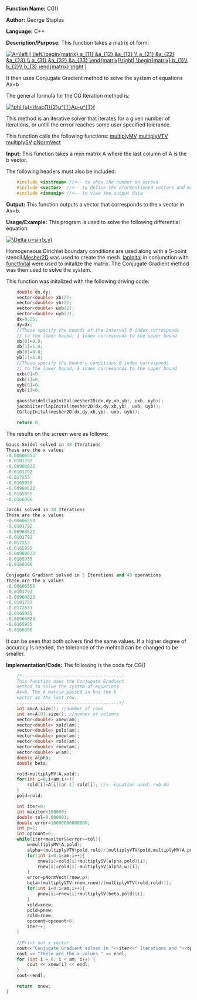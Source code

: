 **Function Name:**          CG()

**Author:** George Staples

**Language:** C++

**Description/Purpose:** This function takes a matrix of form:

<a href="https://www.codecogs.com/eqnedit.php?latex=A=\left&space;[&space;\left.\begin{matrix}&space;a_{11}&space;&a_{12}&space;&a_{13}&space;\\&space;a_{21}&space;&a_{22}&space;&a_{23}&space;\\&space;a_{31}&space;&a_{32}&space;&a_{33}&space;\end{matrix}\right|&space;\begin{matrix}&space;b_{1}\\&space;b_{2}\\&space;b_{3}&space;\end{matrix}&space;\right&space;]" target="_blank"><img src="https://latex.codecogs.com/gif.latex?A=\left&space;[&space;\left.\begin{matrix}&space;a_{11}&space;&a_{12}&space;&a_{13}&space;\\&space;a_{21}&space;&a_{22}&space;&a_{23}&space;\\&space;a_{31}&space;&a_{32}&space;&a_{33}&space;\end{matrix}\right|&space;\begin{matrix}&space;b_{1}\\&space;b_{2}\\&space;b_{3}&space;\end{matrix}&space;\right&space;]" title="A=\left [ \left.\begin{matrix} a_{11} &a_{12} &a_{13} \\ a_{21} &a_{22} &a_{23} \\ a_{31} &a_{32} &a_{33} \end{matrix}\right| \begin{matrix} b_{1}\\ b_{2}\\ b_{3} \end{matrix} \right ]" /></a>

It then uses Conjugate Gradient method to solve the system of equations Ax=b

The general formula for the CG Iteration method is:

<a href="https://www.codecogs.com/eqnedit.php?latex=\phi&space;(u)=\frac{1}{2}u^{T}Au-u^{T}f" target="_blank"><img src="https://latex.codecogs.com/gif.latex?\phi&space;(u)=\frac{1}{2}u^{T}Au-u^{T}f" title="\phi (u)=\frac{1}{2}u^{T}Au-u^{T}f" /></a>

This method is an iterative solver that iterates for a given number of iterations, or untill the errror reaches some user specified tolerance. 

This function calls the following functions:
[multiplyMV](https://georgest347.github.io/MATH-5620/softwareManual/HW2/multiplyMV) 
[multiplyVTV](https://georgest347.github.io/MATH-5620/softwareManual/HW4/multiplyVTV) 
[multiplySV](https://georgest347.github.io/MATH-5620/softwareManual/HW4/multiplySV) 
[pNormVect](https://georgest347.github.io/MATH-5620/softwareManual/HW2/pNormVect) 

**Input:** This function takes a mxn matrix A where the last column of A is the b vector.
  
The following headers must also be included:
  ```c++
      #include <iostream> //<-- to show the number on screen
      #include <vector>  //<-- to define the aformentioned vectors and matricies
      #include <iomanip> //<-- to view the output data
  ```

**Output:** This function outputs a vector that corresponds to the x vector in Ax=b.
	
**Usage/Example:**
This program is used to solve the following differential equation:

<a href="https://www.codecogs.com/eqnedit.php?latex=\Delta&space;u=sin(x,y)" target="_blank"><img src="https://latex.codecogs.com/gif.latex?\Delta&space;u=sin(x,y)" title="\Delta u=sin(x,y)" /></a>

Homogeneous Dirichlet boundary conditions are used along with a 5-point stencil.[Mesher2D](https://georgest347.github.io/MATH-5620/softwareManual/HW3/mesher2D) was used to create the mesh. [lapInital](https://georgest347.github.io/MATH-5620/softwareManual/HW3/lapInital) in conjunction with [functInital](https://georgest347.github.io/MATH-5620/softwareManual/HW3/functInital) were used to initalize the matrix. The Conjugate Gradient method was then used to solve the system.

This function was initalized with the following driving code:
```c++
    double dx,dy;
    vector<double> xb(2);
    vector<double> yb(2);
    vector<double> uxb(2);
    vector<double> uyb(2);
    dx=0.25;
    dy=dx;
    //These specify the bounds of the interval 0 index corresponds
    // to the lower bound, 1 index corresponds to the upper bound
    xb[0]=0.0;
    xb[1]=1.0;
    yb[0]=0.0;
    yb[1]=1.0;
    //These specify the boundry conditions 0 index corresponds
    // to the lower bound, 1 index corresponds to the upper bound
    uxb[0]=0;
    uxb[1]=0;
    uyb[0]=0;
    uyb[1]=0;

    gaussSeidel(lapInital(mesher2D(dx,dy,xb,yb), uxb, uyb));
    jacobiIter(lapInital(mesher2D(dx,dy,xb,yb), uxb, uyb));
    CG(lapInital(mesher2D(dx,dy,xb,yb), uxb, uyb));

    return 0;
```

The results on the screen were as follows:

```c++
Gauss-Seidel solved in 38 Iterations
These are the x values
-0.00606553
-0.0101792
-0.00960622
-0.0101792
-0.017253
-0.0165955
-0.00960622
-0.0165955
-0.0166306

Jacobi solved in 38 Iterations
These are the x values
-0.00606553
-0.0101792
-0.00960622
-0.0101792
-0.017253
-0.0165955
-0.00960622
-0.0165955
-0.0166306

Conjugate Gradient solved in 5 Iterations and 40 operations
These are the x values
-0.00606555
-0.0101793
-0.00960623
-0.0101793
-0.0172531
-0.0165955
-0.00960623
-0.0165955
-0.0166306
```

It can be seen that both solvers find the same values. If a higher degree of accuracy is needed, the tolerance of the mehtod can be changed to be smaller. 

**Implementation/Code:** The following is the code for CG()
```c++
    /*---------------------------------------
    This function uses the Conjugate Gradient
    method to solve the system of equations
    Ax=b. The A matrix passed in has the b
    vector as the last row.
    ---------------------------------------*/
    int am=A.size(); //number of rows
	int an=A[0].size(); //number of columns
	vector<double> xnew(am);
	vector<double> xold(am);
	vector<double> pold(am);
	vector<double> pnew(am);
	vector<double> rold(am);
	vector<double> rnew(am);
	vector<double> w(am);
	double alpha;
	double beta;

    rold=multiplyMV(A,xold);
	for(int i=0;i<am;i++){
        rold[i]=A[i][an-1]-rold[i]; //<--equation used: r=b-Au
	}
	pold=rold;

	int iter=0;
    int maxiter=100000;
	double tol=0.000001;
    double error=10000000000000;
    int p=1;
    int opcount=0;
	while(iter<maxiter&&error>=tol){
        w=multiplyMV(A,pold);
        alpha=(multiplyVTV(pold,rold)/(multiplyVTV(pold,multiplyMV(A,pold))));
        for(int i=0;i<am;i++){
            xnew[i]=xold[i]+multiplySV(alpha,pold)[i];
            rnew[i]=rold[i]-multiplySV(alpha,w)[i];
        }
        error=pNormVect(rnew,p);
        beta=(multiplyVTV(rnew,rnew)/(multiplyVTV(rold,rold)));
        for(int i=0;i<am;i++){
            pnew[i]=rnew[i]+multiplySV(beta,pold)[i];
        }
        xold=xnew;
        pold=pnew;
        rold=rnew;
        opcount=opcount+8;
        iter++;
	}

	//Print out x vector
    cout<<"Conjugate Gradient solved in "<<iter<<" Iterations and "<<opcount<<" operations "<<endl;
	cout << "These are the x values " << endl;
	for (int i = 0; i < am; i++) {
		cout << xnew[i] << endl;
	}
	cout<<endl;

    return  xnew;
}
```
